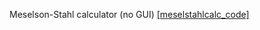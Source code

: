 Meselson-Stahl calculator (no GUI) [[meselstahlcalc_code]](https://github.com/bakuncwa/meselstahlcalc/blob/main/meselstahlcalc_code)
